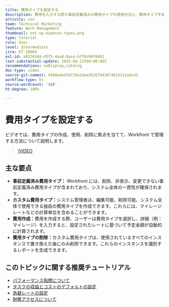 ```yaml
---
title: 費用タイプを設定する
description: 費用を入力する際の事前定義済みの費用タイプの使用方法と、費用タイプを新規作成する方法を説明します。
activity: use
team: Technical Marketing
feature: Work Management
thumbnail: set-up-expense-types.png
type: Tutorial
role: User
level: Intermediate
jira: KT-10064
exl-id: a8576504-d3f5-4ea0-8ace-bff0c00f8461
last-substantial-update: 2025-04-23T00:00:00Z
recommendations: noDisplay,catalog
doc-type: video
source-git-commit: 4568e4e47b719e2dee35357d42674613112a9c43
workflow-type: ht
source-wordcount: '168'
ht-degree: 100%

---
```


# 費用タイプを設定する

ビデオでは、費用タイプの作成、使用、削除に焦点を当てて、Workfront で管理する方法について説明します。


>[!VIDEO](https://video.tv.adobe.com/v/3457702/?quality=12&learn=on&enablevpops)

## 主な要点

* **事前定義済み費用タイプ：** Workfront には、削除、非表示、変更できない事前定義済み費用タイプが含まれており、システム全体の一貫性が確保されます。
* **カスタム費用タイプ：**&#x200B;システム管理者は、編集可能、削除可能、システム全体で使用できる独自の費用タイプを作成できます。これらには、マイレージレートなどの計算単位を含めることができます。
* **費用作成：**&#x200B;費用を作成する際、ユーザーは費用タイプを選択し、詳細（例：マイレージ）を入力すると、設定されたレートに基づいて予定金額が自動的に計算されます。
* **費用タイプの削除：**&#x200B;カスタム費用タイプは、使用されているすべてのインスタンスで置き換えた後にのみ削除できます。これらのインスタンスを識別するレポートを生成できます。

## このトピックに関する推奨チュートリアル

* [パフォーマンス指標について](/help/manage-work/project-finances/understand-performance-metrics.md)
* [タスクの収益とコストのデフォルトの設定](/help/manage-work/project-finances/set-up-task-revenue-and-cost-defaults.md)
* [為替レートの設定](/help/manage-work/project-finances/set-up-exchange-rates.md)
* [財務アクセスについて](/help/manage-work/project-finances/understand-financial-access.md)
